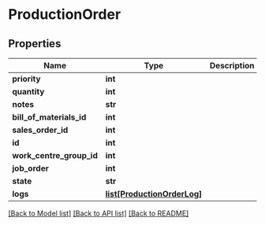# ProductionOrder

## Properties
Name | Type | Description | Notes
------------ | ------------- | ------------- | -------------
**priority** | **int** |  | 
**quantity** | **int** |  | 
**notes** | **str** |  | [optional] 
**bill_of_materials_id** | **int** |  | [optional] 
**sales_order_id** | **int** |  | [optional] 
**id** | **int** |  | [optional] 
**work_centre_group_id** | **int** |  | [optional] 
**job_order** | **int** |  | [optional] 
**state** | **str** |  | [optional] 
**logs** | [**list[ProductionOrderLog]**](ProductionOrderLog.md) |  | [optional] 

[[Back to Model list]](../README.md#documentation-for-models) [[Back to API list]](../README.md#documentation-for-api-endpoints) [[Back to README]](../README.md)


